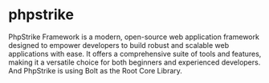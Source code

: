 # phpstrike
PhpStrike Framework is a modern, open-source web application framework designed to empower developers to build robust and scalable web applications with ease. It offers a comprehensive suite of tools and features, making it a versatile choice for both beginners and experienced developers. And PhpStrike is using Bolt as the Root Core Library.
